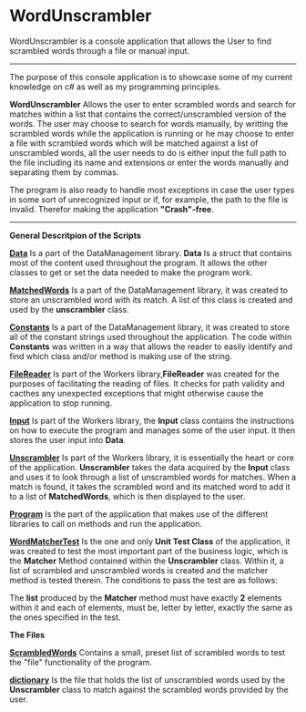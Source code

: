 # WordUnscrambler
WordUnscrambler is a console application that allows the User to find scrambled words through a file or manual input.

-------------------------------------------------------------------------------------------------------

The purpose of this console application is to showcase some of my current knowledge on c# as well as my programming principles.

**WordUnscrambler** Allows the user to enter scrambled words and search for matches within a list that contains the correct/unscrambled version of the words. The user may choose to search for words manually, by writting the scrambled words while the application is running or he may choose to enter a file with scrambled words which will be matched against a list of unscrambled words, all the user needs to do is either input the full path to the file including its name and extensions or enter the words manually and separating them by commas.

The program is also ready to handle most exceptions in case the user types in some sort of unrecognized input or if, for example, the path to the file is invalid. Therefor making the application **"Crash"-free**.

-------------------------------------------------------------------------------------------------------

**General Descritpion of the Scripts**


**[Data](https://github.com/PauloB04/WordUnscrambler/blob/master/DataManagement/Data.cs)** Is a part of the DataManagement library. **Data** Is a struct that contains most of the content used throughout the program. It allows the other classes to get or set the data needed to make the program work. 

**[MatchedWords](https://github.com/PauloB04/WordUnscrambler/blob/master/DataManagement/MatchedWords.cs)** Is a part of the DataManagement library, it was created to store an unscrambled word with its match. A list of this class is created and used by the **unscrambler** class.

**[Constants](https://github.com/PauloB04/WordUnscrambler/blob/master/DataManagement/Constants.cs)** Is a part of the DataManagement library, it was created to store all of the constant strings used throughout the application. The code within **Constants** was written in a way that allows the reader to easily identify and find which class and/or method is making use of the string.

**[FileReader](https://github.com/PauloB04/WordUnscrambler/blob/master/Workers/FileReader.cs)** Is part of the Workers library,**FileReader** was created for the purposes of facilitating the reading of files. It checks for path validity and cacthes any unexpected exceptions that might otherwise cause the application to stop running.

**[Input](https://github.com/PauloB04/WordUnscrambler/blob/master/Workers/Input.cs)** Is part of the Workers library, the **Input** class contains the instructions on how to execute the program and manages some of the user input. It then stores the user input into **Data**.

**[Unscrambler](https://github.com/PauloB04/WordUnscrambler/blob/master/Workers/Unscrambler.cs)** Is part of the Workers library, it is essentially the heart or core of the application. **Unscrambler** takes the data acquired by the **Input** class and uses it to look through a list of unscrambled words for matches. When a match is found, it takes the scrambled word and its matched word to add it to a list of **MatchedWords**, which is then displayed to the user.

**[Program](https://github.com/PauloB04/WordUnscrambler/blob/master/Program.cs)** Is the part of the application that makes use of the different libraries to call on methods and run the application.

**[WordMatcherTest](https://github.com/PauloB04/WordUnscrambler/blob/master/WordUnscrambler.Test.Unit/WordMatcherTest.cs)** Is the one and only **Unit Test Class** of the application, it was created to test the most important part of the business logic, which is the **Matcher** Method contained within the **Unscrambler** class. Within it, a list of scrambled and unscrambled words is created and the matcher method is tested therein. The conditions to pass the test are as follows:

The **list** produced by the **Matcher** method must have exactly **2** elements within it and each of elements, must be, letter by letter, exactly the same as the ones specified in the test.

**The Files**

**[ScrambledWords](https://github.com/PauloB04/WordUnscrambler/blob/master/bin/Debug/ScrambledWords.txt)** Contains a small, preset list of scrambled words to test the "file" functionality of the program.

**[dictionary](https://github.com/PauloB04/WordUnscrambler/blob/master/bin/Debug/dictionary.txt)** Is the file that holds the list of unscrambled words used by the **Unscrambler** class to match against the scrambled words provided by the user.
